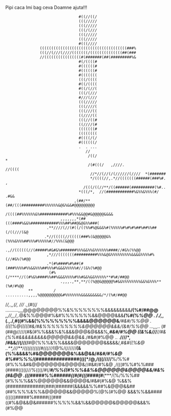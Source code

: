 Pipi caca
Imi bag ceva 
Doamne ajuta!!!
                                                                                
                                                                                
                                                                                
                                    #((//((/                                    
                                    (((/////                                    
                                    (((/////                                    
                                    (((/(///                                    
                                    (((/////                                    
                                    (((/////                                    
                                    #(((////                                    
                   ((((((((((((((((((((((((((((((((((((((###%                   
                   (((//(///(////(((((((/((((((((((((((##(###                   
                   //((((((((((((((((#(#######(##(#########%&                   
                                    #(/((((#                                    
                                    #((((((#                                    
                                    #((((((#                                    
                                    #(((((((                                    
                                    (((/((((                                    
                                    #((/((((                                    
                                    #((/(//(                                    
                                    (((/(///                                    
                                    #///(///                                    
                                    (((/////                                    
                                    (((////(                                    
                                    (((///((                                    
                                    ((////((                                    
                                    (((//((#                                    
                                    ((////(#                                    
                                    (((((((#                                    
                                    ((((((((                                    
                                    #((((/(/                                    
                                    #((((((/                                    
                                    .  . ...   
                                       //                                       
                                        /((/                               *    
                                        /(#(((/   ,////.             //((((     
                                         //*//(//(/(//////(////  *(#######      
                                         */((((//,.*//(((((((######(###%#.     ,
                                      /(((/((//**/((######(##########(%#..      
                                    *(((/*,  //(############%&%%&%%%(#/     .#&&
                                  ,(##/**(##/(((##########%%%%%%&@&%&&#@@@@@@@@@
                                 /((((##%%%%%%&%############%#%%%&&@@#&@@@@@&&&&
                            ,,,,,,,*(##(((####%&&%############%%%##%##@&@&%%###(
                      .**////(//(#((/((%%#%@&&&%#(%%%%%#%#%#%##%##%%##(/((///(&@
                     .*//(((((//(((((###%(&@@@@@&%(%%%&%%%##%%%#%%%%%#//%%%(&@@@
                     .,//((((((//(#####%#&#&%#######%%%&&%%&%%%%%%####//#&%(%%@@
                      ,*///(((((((##########%%%&@&%%%%%%%%%&&&&%%%%#%(//#&%(%#@@
                      .*(#%####%#%##(#(###%%%%#%%&&%%%##%%%#%&&&%%%%%#//(&%(%#@@
                       (#%(/****//((#%&%####%%##%&&&%%%%#%%#&&%&&%%%%%**#%#/##@@
                            .,,,.,**,**/((%@@&@@@@@%#&&%%%%%%%%&&%&%%%**(%#/#%@@
              **         / ..........,,,,%@@@@@@@@@&#%%%%%%%&&&&&&&&&/*/(%#/##@@
/*/,.,,(/, *//*/ .,*(#((/  ..........,,,,@@@@@@@@%%&%%%%%%%%&&&&&&&&&**/(%#/##@@
                           ,**,*//,,,*/,.@&%%@@@#%&#%%%%%%%&&@@@@&&&****(%#(%%@@
                         . /.*/,*,(.,./,#((#%&&(%%%%%%%%%&&&&@@@@@@&***/#&#/%%@@
   .                            *((((%@(((((#&/#&%%%%%%%%%&@@@@@@&&&***/(&#/%%@@
                   ...,,*,..    (#(##@/////(#&(#%%&&&%&%&&&@@@&@&&&%***,#&#/#%@@
                                ((&%&///**//#&(%%#&&&&&&&&&@@@@@&&@&&*./#&#(#%@@
          ..      .**////*,    /#&&//(////**#@(%%%&%%&&&&@@@@@@@&&&&&/,*#&#((%&@
*..**,//*/**/((((((((((#(((///*(@%/(//////**(&(%%&&&&%#&@@@@@@@&%&&@&&/*#&#/#%&@
#%##%%%*/(###############((((*/@,/(((/////**%/%%#(#%%%&#&@@@@@@@&@@@@&//#&#/#%&@
   ,/(((#%%#%%###(####(((((/*//%*((((/#(/***#/%%((#%%%&&%&@@@@@@&@@@@&&/#&%(#&@@
  .(((#####%%######((#(#(((####(#***(***/(%/%%%##(#%%%%&&%@@@@@@&&@@@@&/#&#(#%&@
%&&%(#############(###(######(&&&&&%%##%&@@@&&##(##%%%%&%%&@@@@@&&@@@@@%(@%(#%@@
&&&%%&&####((((((#####%#####(((###((#%&@&&@&######%%%%%&&%&&@@@@@&@@@@@&&&%(#%@@
